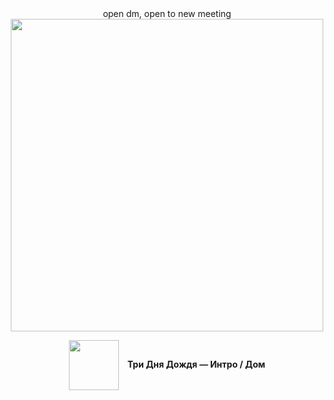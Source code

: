 <div align="center">
open dm, open to new meeting
   
<div align="center">
<img src="https://github.com/user-attachments/assets/a15182ba-c50b-42ff-817f-127b00481bd2" width="500"/>
   
<p align="center">
  <img src="https://images.genius.com/c13380b32fb9d759ea73abf5555a4978.1000x1000x1.png" width="80" style="vertical-align: middle; margin-right: 10px;">
  <strong>Три Дня Дождя — Интро / Дом</strong>
</p>
